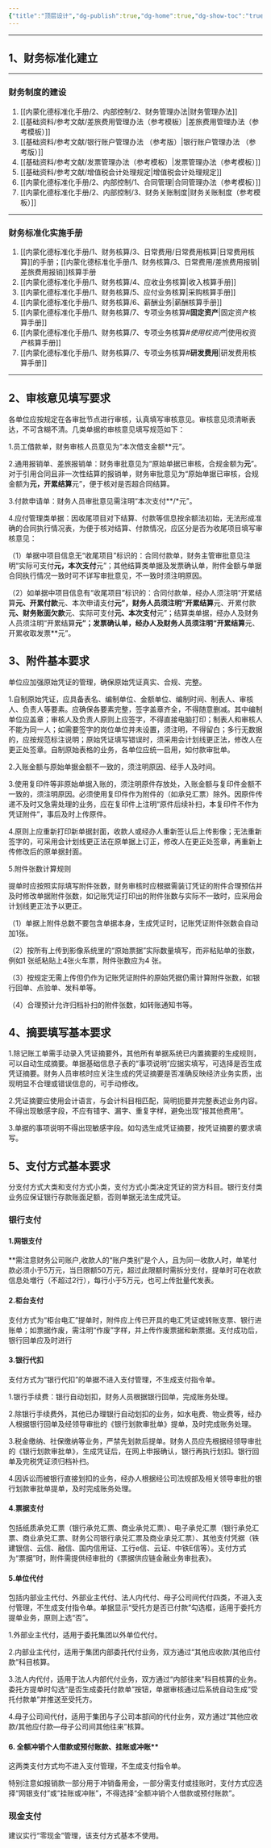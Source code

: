```yaml
---
{"title":"顶层设计","dg-publish":true,"dg-home":true,"dg-show-toc":"true","permalink":"/内蒙化德标准化手册/0、顶层规划/","tags":["gardenEntry"],"dgShowToc":"true","dgPassFrontmatter":true,"noteIcon":""}
---
```



---

## 1、财务标准化建立 
---
### 财务制度的建设 
1. [[内蒙化德标准化手册/2、内部控制/2、财务管理办法\|财务管理办法]]
2. [[基础资料/参考文献/差旅费用管理办法（参考模板）\|差旅费用管理办法（参考模板）]]
3. [[基础资料/参考文献/银行账户管理办法 （参考版）\|银行账户管理办法 （参考版）]]
4. [[基础资料/参考文献/发票管理办法（参考模板）\|发票管理办法（参考模板）]]
5. [[基础资料/参考文献/增值税会计处理规定\|增值税会计处理规定]]
6. [[内蒙化德标准化手册/2、内部控制/1、合同管理\|合同管理办法（参考模板）]]
7. [[内蒙化德标准化手册/2、内部控制/3、财务关账制度\|财务关账制度（参考模板）]]

---
### 财务标准化实施手册
1. [[内蒙化德标准化手册/1、财务核算/3、日常费用/日常费用核算\|日常费用核算]]的手册；[[内蒙化德标准化手册/1、财务核算/3、日常费用/差旅费用报销\|差旅费用报销]]核算手册
2. [[内蒙化德标准化手册/1、财务核算/4、应收业务核算\|收入核算手册]]
3. [[内蒙化德标准化手册/1、财务核算/5、应付业务核算\|采购核算手册]]
4. [[内蒙化德标准化手册/1、财务核算/6、薪酬业务\|薪酬核算手册]]
5. [[内蒙化德标准化手册/1、财务核算/7、专项业务核算#**固定资产**\|固定资产核算手册]]
6. [[内蒙化德标准化手册/1、财务核算/7、专项业务核算#*使用权资产*\|使用权资产核算手册]]
7. [[内蒙化德标准化手册/1、财务核算/7、专项业务核算#**研发费用**\|研发费用核算手册]]


---


## 2、审核意见填写要求

各单位应按规定在各审批节点进行审核，认真填写审核意见。审核意见须清晰表达，不可含糊不清。几类单据的审核意见填写规范如下：

1.员工借款单，财务审核人员意见为“本次借支金额**元”。

2.通用报销单、差旅报销单：财务审批意见为“原始单据已审核，合规金额为**元**”。对于引用合同且非一次性结算的报销单，财务审批意见为“原始单据已审核，合规金额为**元，开累结算**元”，便于核对是否超合同结算。

3.付款申请单：财务人员审批意见需注明“本次支付**/*元”。

4.应付管理类单据：因收尾项目对下结算、付款等信息按余额法初始，无法形成准确的合同执行情况表，为便于核对结算、付款情况，应区分是否为收尾项目填写审核意见：

（1）单据中项目信息无“收尾项目”标识的：合同付款单，财务主管审批意见注明“实际可支付**元，本次支付**元”；其他结算类单据及发票确认单，附件金额与单据合同执行情况一致时可不详写审批意见，不一致时须注明原因。

（2）如单据中项目信息有“收尾项目”标识的：合同付款单，经办人须注明“开累结算**元、开累付款**元、本次申请支付**元”，财务人员须注明“开累结算**元、开累付款**元、财务账面欠款**元、实际可支付**元、本次支付**元”；结算类单据，经办人及财务人员须注明“开累结算**元”；发票确认单，经办人及财务人员须注明“开累结算**元、开累收取发票**元”。

## 3、附件基本要求

单位应加强原始凭证的管理，确保原始凭证真实、合规、完整。

1.自制原始凭证，应具备表名、编制单位、金额单位、编制时间、制表人、审核人、负责人等要素。应确保各要素完整，签字盖章齐全，不得随意删减。其中编制单位应盖章；审核人及负责人原则上应签字，不得直接电脑打印；制表人和审核人不能为同一人；如需要签字的岗位单位并未设置，须注明，不得留白；多行无数据的，应按规范标注说明；原始凭证填写错误时，须采用会计划线更正法，修改人在更正处签章。自制原始表格的业务，各单位应统一启用，如付款审批单。

2.入账金额与原始单据金额不一致的，须注明原因、经手人及时间。

3.使用复印件等非原始单据入账的，须注明原件存放处，入账金额与复印件金额不一致的，须注明原因。必须使用复印件作为附件的（如承兑汇票）除外。因原件传递不及时又急需处理的业务，应在复印件上注明“原件后续补扫，本复印件不作为凭证附件”，事后及时上传原件。

4.原则上应重新打印新单据封面，收款人或经办人重新签认后上传影像；无法重新签字的，可采用会计划线更正法在原单据上订正，修改人在更正处签章，再重新上传修改后的原单据封面。

5.附件张数计算规则

提单时应按照实际填写附件张数，财务审核时应根据需装订凭证的附件合理预估并及时修改单据附件张数，如记账凭证打印出的附件张数与实际不一致时，应采用会计划线更正法予以更正。

（1）单据上附件总数不要包含单据本身，生成凭证时，记账凭证附件张数会自动加1张。

（2）按所有上传到影像系统里的“原始票据”实际数量填写，而非粘贴单的张数，例如1 张纸粘贴上4张火车票，附件张数应为4 张。

（3）按规定无需上传但仍作为记账凭证附件的原始凭据仍需计算附件张数，如银行回单、点验单、发料单等。

（4）合理预计允许归档补扫的附件张数，如转账通知书等。

## 4、摘要填写基本要求

1.除记账工单需手动录入凭证摘要外，其他所有单据系统已内置摘要的生成规则，可以自动生成摘要。单据基础信息子表的“事项说明”应据实填写，可选择是否生成凭证摘要。财务人员审核时应关注生成的凭证摘要是否准确反映经济业务实质，出现明显不合理或错误信息的，可手动修改。

2.凭证摘要应使用会计语言，与会计科目相匹配，简明扼要并完整表述业务内容。不得出现敏感字段，不应有错字、漏字、重复字样，避免出现“报其他费用”。

3.单据的事项说明不得出现敏感字段。如勾选生成凭证摘要，按凭证摘要的要求填写。

## 5、支付方式基本要求

分支付方式大类和支付方式小类，支付方式小类决定凭证的贷方科目。银行支付类业务应保证银行存款账面足额，否则单据无法生成凭证。

### 银行支付

#### **1.网银支付**
**需注意财务公司账户,收款人的“账户类别”是个人，且为同一收款人时，单笔付款必须小于5万元，当日限额50万元，超过此限额时需拆分支付，提单时可在收款信息处増行（不超过2行），每行小于5万元，也可上传批量代发表。

#### **2.柜台支付**
支付方式为“柜台电汇”提单时，附件应上传已开具的电汇凭证或转账支票、银行进账单；如票据作废，需注明“作废”字样，并上传作废票据和新票据。支付成功后，银行回单应及时进行

#### **3.银行代扣**

支付方式为“银行代扣”的单据不进入支付管理，不生成支付指令单。

1.银行手续费：银行自动划扣，财务人员根据银行回单，完成账务处理。

2.除银行手续费外，其他已办理银行自动划扣的业务，如水电费、物业费等，经办人根据银行回单及经领导审批的《银行划款审批单》提单，及时完成账务处理。

3.税金缴纳、社保缴纳等业务，严禁先划款后提单。财务人员应先根据经领导审批的《银行划款审批单》，生成凭证后，在网上申报确认，银行再执行划扣。银行回单及完税凭证须归档补扫。

4.因诉讼而被银行直接划扣的业务，经办人根据经公司法规部及相关领导审批的银行划款审批单提单，及时完成账务处理。

#### **4.票据支付**

包括纸质承兑汇票（银行承兑汇票、商业承兑汇票）、电子承兑汇票（银行承兑汇票、商业承兑汇票、财务公司银行承兑汇票及商业承兑汇票）、其他支付凭据（铁建银信、云信、融信、国内信用证、工行e信、云证、中铁E信等）。支付方式为“票据”时，附件需提供经审批的《票据供应链金融业务审批表》。

#### **5.单位代付**

包括内部业主代付、外部业主代付、法人内代付、母子公司间代付四类，不进入支付管理，不生成支付指令单。单据显示“受托方是否已付款”勾选框，适用于委托方提单业务，原则上选“否”。

1.外部业主代付，适用于委托集团以外单位代付。

2.内部业主代付，适用于集团内部委托代付业务，双方通过“其他应收款/其他应付款”科目核算。

3.法人内代付，适用于法人内部代付业务，双方通过“内部往来”科目核算的业务。委托方提单时勾选“是否生成委托付款单”按钮，单据审核通过后系统自动生成“受托付款单”并推送至受托方。

4.母子公司间代付，适用于集团与子公司本部间的代付业务，双方通过“其他应收款/其他应付款—母子公司间其他往来”核算。

#### 6. 全额冲销个人借款或预付账款、挂账或冲账**

这两类支付方式均不进入支付管理，不生成支付指令单。

特别注意如报销款一部分用于冲销备用金，一部分需支付或挂账时，支付方式应选择“网银支付”或“挂账或冲账”，不得选择“全额冲销个人借款或预付账款”。

### 现金支付

建议实行“零现金”管理，该支付方式基本不使用。










